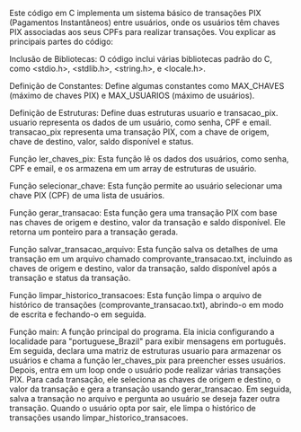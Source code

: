Este código em C implementa um sistema básico de transações PIX (Pagamentos Instantâneos) entre usuários, onde os usuários têm chaves PIX associadas aos seus CPFs para realizar transações. Vou explicar as principais partes do código:

Inclusão de Bibliotecas: O código inclui várias bibliotecas padrão do C, como <stdio.h>, <stdlib.h>, <string.h>, e <locale.h>.

Definição de Constantes: Define algumas constantes como MAX_CHAVES (máximo de chaves PIX) e MAX_USUARIOS (máximo de usuários).

Definição de Estruturas: Define duas estruturas usuario e transacao_pix. usuario representa os dados de um usuário, como senha, CPF e email. transacao_pix representa uma transação PIX, com a chave de origem, chave de destino, valor, saldo disponível e status.

Função ler_chaves_pix: Esta função lê os dados dos usuários, como senha, CPF e email, e os armazena em um array de estruturas de usuário.

Função selecionar_chave: Esta função permite ao usuário selecionar uma chave PIX (CPF) de uma lista de usuários.

Função gerar_transacao: Esta função gera uma transação PIX com base nas chaves de origem e destino, valor da transação e saldo disponível. Ele retorna um ponteiro para a transação gerada.

Função salvar_transacao_arquivo: Esta função salva os detalhes de uma transação em um arquivo chamado comprovante_transacao.txt, incluindo as chaves de origem e destino, valor da transação, saldo disponível após a transação e status da transação.

Função limpar_historico_transacoes: Esta função limpa o arquivo de histórico de transações (comprovante_transacao.txt), abrindo-o em modo de escrita e fechando-o em seguida.

Função main: A função principal do programa. Ela inicia configurando a localidade para "portuguese_Brazil" para exibir mensagens em português. Em seguida, declara uma matriz de estruturas usuario para armazenar os usuários e chama a função ler_chaves_pix para preencher esses usuários. Depois, entra em um loop onde o usuário pode realizar várias transações PIX. Para cada transação, ele seleciona as chaves de origem e destino, o valor da transação e gera a transação usando gerar_transacao. Em seguida, salva a transação no arquivo e pergunta ao usuário se deseja fazer outra transação. Quando o usuário opta por sair, ele limpa o histórico de transações usando limpar_historico_transacoes.






